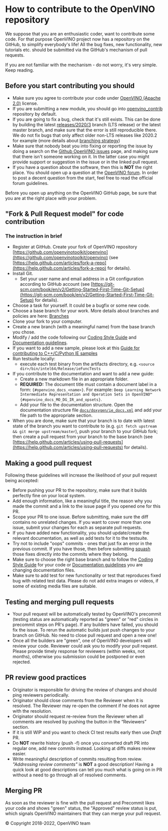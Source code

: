 # How to contribute to the OpenVINO repository

We suppose that you are an enthusiastic coder, want to contribute some code. For that purpose OpenVINO project now has a repository on the GitHub, to simplify everybody's life! All the bug fixes, new functionality, new tutorials etc. should be submitted via the GitHub's mechanism of pull requests.

If you are not familiar with the mechanism - do not worry, it's very simple. Keep reading.

## Before you start contributing you should

-   Make sure you agree to contribute your code under  [OpenVINO (Apache 2.0)](https://github.com/openvinotoolkit/openvino/blob/master/LICENSE)  license.
-   If you are submitting a new module, you should go into  [openvino_contrib](https://github.com/openvinotoolkit/openvino_contrib)  repository by default.
-   If you are going to fix a bug, check that it's still exists. This can be done by building the latest  [releases/2020/3](https://github.com/openvinotoolkit/openvino/tree/releases/2020/3)  branch (LTS release) or the latest master branch, and make sure that the error is still reproducible there. We do not fix bugs that only affect older non-LTS releases like 2020.2 for example (more details about  [branching strategy](https://github.com/openvinotoolkit/openvino/wiki/Branches))
-   Make sure that nobody beat you into fixing or reporting the issue by doing a search on the  [Github OpenVINO issues](https://github.com/openvinotoolkit/openvino/issues)  page, and making sure that there isn't someone working on it. In the latter case you might provide support or suggestion in the issue or in the linked pull request.
-   If you have a question about the software, then this is  **NOT**  the right place. You should open up a question at the  [OpenVINO forum](https://community.intel.com/t5/Intel-Distribution-of-OpenVINO/bd-p/distribution-openvino-toolkit). In order to post a decent question from the start, feel free to read the official forum guidelines.

Before you open up anything on the OpenVINO GitHub page, be sure that you are at the right place with your problem.

## "Fork & Pull Request model" for code contribution

### [](https://github.com/openvinotoolkit/openvino/wiki/Contribute#the-instruction-in-brief)The instruction in brief

-   Register at GitHub. Create your fork of OpenVINO repository  [https://github.com/openvinotoolkit/openvino](https://github.com/openvinotoolkit/openvino)  (see  [https://help.github.com/articles/fork-a-repo](https://help.github.com/articles/fork-a-repo)  for details).
-   Install Git.
    -   Set your user name and email address in a Git configuration according to GitHub account (see  [https://git-scm.com/book/en/v2/Getting-Started-First-Time-Git-Setup](https://git-scm.com/book/en/v2/Getting-Started-First-Time-Git-Setup)  for details).
-   Choose a task for yourself. It could be a bugfix or some new code.
-   Choose a base branch for your work. More details about branches and policies are here:  [Branches](https://github.com/openvinotoolkit/openvino/wiki/Branches)
-   Clone your fork to your computer.
-   Create a new branch (with a meaningful name) from the base branch you chose.
-   Modify / add the code following our  [Coding Style Guide](https://github.com/openvinotoolkit/openvino/wiki/CodingStyleGuideLines)  and  [Documentation guidelines](https://github.com/openvinotoolkit/openvino/wiki/CodingStyleGuideLinesDocumentation).
-   If you want to add a new sample, please look at this  [Guide for contributing to C++/C/Python IE samples](https://github.com/openvinotoolkit/openvino/wiki/SampleContribute)
-   Run testsuite locally:
    -   execute each test binary from the artifacts directory, e.g.  `<source dir>/bin/intel64/Release/ieFuncTests`
-   If you contribute to the documentation and want to add a new guide:
    -   Create a new markdown file in an appropriate folder.
    -   **REQUIRED:**  The document title must contain a document label in a form:  `{#openvino_docs_<name>}`. For example:  `Deep Learning Network Intermediate Representation and Operation Sets in OpenVINO™ {#openvino_docs_MO_DG_IR_and_opsets}`.
    -   Add your file to the documentation structure. Open the documentation structure file  [`docs/doxygen/ie_docs.xml`](https://github.com/openvinotoolkit/openvino/blob/master/docs/doxygen/ie_docs.xml)  and add your file path to the appropriate section.
-   When you are done, make sure that your branch is to date with latest state of the branch you want to contribute to (e.g.  `git fetch upstream && git merge upstream/master`), push your branch to your GitHub fork; then create a pull request from your branch to the base branch (see  [https://help.github.com/articles/using-pull-requests](https://help.github.com/articles/using-pull-requests)  for details).

## Making a good pull request

Following these guidelines will increase the likelihood of your pull request being accepted:

-   Before pushing your PR to the repository, make sure that it builds perfectly fine on your local system.
-   Add enough information, like a meaningful title, the reason why you made the commit and a link to the issue page if you opened one for this PR.
-   Scope your PR to one issue. Before submitting, make sure the diff contains no unrelated changes. If you want to cover more than one issue, submit your changes for each as separate pull requests.
-   If you have added new functionality, you should update/create the relevant documentation, as well as add tests for it to the testsuite.
-   Try not to include "oops" commits - ones that just fix an error in the previous commit. If you have those, then before submitting  [squash](https://github.com/openvinotoolkit/openvino/wiki/Contribute#https://git-scm.com/book/en/v2/Git-Tools-Rewriting-History#Squashing-Commits)  those fixes directly into the commits where they belong.
-   Make sure to choose the right base branch and to follow the  [Coding Style Guide](https://github.com/openvinotoolkit/openvino/wiki/CodingStyleGuideLines)  for your code or  [Documentation guidelines](https://github.com/openvinotoolkit/openvino/wiki/CodingStyleGuideLinesDocumentation)  you are changing documentation files.
-   Make sure to add test for new functionality or test that reproduces fixed bug with related test data. Please do not add extra images or videos, if some of existing media files are suitable.

## Testing and merging pull requests

-   Your pull request will be automatically tested by OpenVINO's precommit (testing status are automatically reported as "green" or "red" circles in precommit steps on PR's page). If any builders have failed, you should fix the issue. To rerun the automatic builds just push changes to your branch on GitHub. No need to close pull request and open a new one!
-   Once all the builders are "green", one of OpenVINO developers will review your code. Reviewer could ask you to modify your pull request. Please provide timely response for reviewers (within weeks, not months), otherwise you submission could be postponed or even rejected.

## PR review good practices

-   Originator is responsible for driving the review of changes and should ping reviewers periodically.
-   Originator should close comments from the Reviewer when it is resolved. The Reviewer may re-open the comment if he does not agree with the resolution.
-   Originator should request re-review from the Reviewer when all comments are resolved by pushing the button in the “Reviewers” section.
-   If it is still WIP and you want to check CI test results early then use  _Draft_  PR.
-   Do  **NOT**  rewrite history (push -f) once you converted draft PR into regular one, add new commits instead. Looking at diffs makes review easier.
-   Write meaningful description of commits resulting from review.  _"Addressing review comments"_  is  **NOT**  a good description! Having a quick look at good descriptions can tell you much what is going on in PR without a need to go through all of resolved comments.

## Merging PR

As soon as the reviewer is fine with the pull request and Precommit likes your code and shows "green" status, the "Approved" review status is put, which signals OpenVINO maintainers that they can merge your pull request.

© Copyright 2018-2022, OpenVINO team